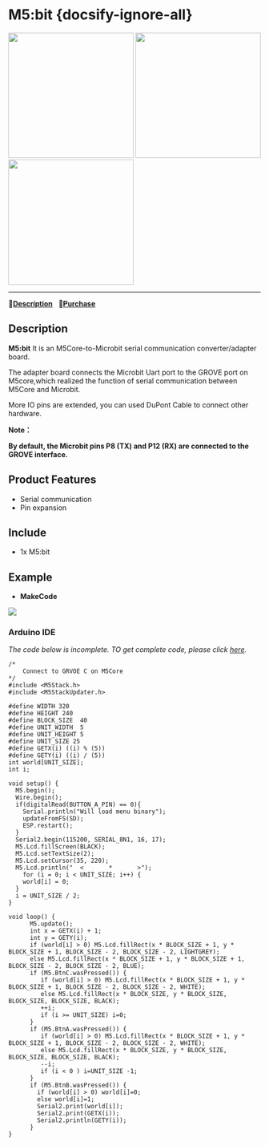 # M5:bit {docsify-ignore-all}

<img src="assets/img/product_pics/unit/m5bit/unit_m5bit_01.jpg" width="250" height="250"> <img src="assets/img/product_pics/unit/m5bit/unit_m5bit_02.jpg" width="250" height="250"> <img src="assets/img/product_pics/unit/m5bit/unit_m5bit_03.jpg" width="250" height="250">

* * *

:memo:**[Description](#Description)**&nbsp;&nbsp;&nbsp;🛒**[Purchase](https://m5stack.com/collections/m5-unit/products/m5-bit-iot-classroom-development-board)**&nbsp;&nbsp;&nbsp;&nbsp;&nbsp;&nbsp;

## Description
 
**M5:bit**  It is an M5Core-to-Microbit serial communication converter/adapter board.

The adapter board connects the Microbit Uart port to the GROVE port on M5core,which realized the function of serial communication between M5Core and Microbit. 

More IO pins are extended, you can used DuPont Cable to connect other hardware.

**Note：**

**By default, the Microbit pins P8 (TX) and P12 (RX) are connected to the GROVE interface.** 

## Product Features

-  Serial communication
-  Pin expansion

## Include

-  1x M5:bit

## Example

- **MakeCode**

<img src="assets/img/product_pics/unit/m5bit/m5bit.png">

### Arduino IDE

*The code below is incomplete. TO get complete code, please click [here](https://github.com/m5stack/M5-ProductExampleCodes/tree/master/Unit/M5Bit/Arduino/M5BIT).*

```arduino
/*
    Connect to GRVOE C on M5Core
*/
#include <M5Stack.h>
#include <M5StackUpdater.h>

#define WIDTH 320
#define HEIGHT 240
#define BLOCK_SIZE  40
#define UNIT_WIDTH  5
#define UNIT_HEIGHT 5
#define UNIT_SIZE 25
#define GETX(i) ((i) % (5))
#define GETY(i) ((i) / (5))
int world[UNIT_SIZE];
int i;
  
void setup() {
  M5.begin();
  Wire.begin();
  if(digitalRead(BUTTON_A_PIN) == 0){
    Serial.println("Will load menu binary");
    updateFromFS(SD);
    ESP.restart();
  }
  Serial2.begin(115200, SERIAL_8N1, 16, 17);
  M5.Lcd.fillScreen(BLACK);
  M5.Lcd.setTextSize(2);
  M5.Lcd.setCursor(35, 220);  
  M5.Lcd.println("  <       *       >");  
    for (i = 0; i < UNIT_SIZE; i++) {
    world[i] = 0;
  }
  i = UNIT_SIZE / 2;
}

void loop() {
      M5.update();
      int x = GETX(i) + 1;
      int y = GETY(i);
      if (world[i] > 0) M5.Lcd.fillRect(x * BLOCK_SIZE + 1, y * BLOCK_SIZE + 1, BLOCK_SIZE - 2, BLOCK_SIZE - 2, LIGHTGREY);
      else M5.Lcd.fillRect(x * BLOCK_SIZE + 1, y * BLOCK_SIZE + 1, BLOCK_SIZE - 2, BLOCK_SIZE - 2, BLUE);
      if (M5.BtnC.wasPressed()) {
         if (world[i] > 0) M5.Lcd.fillRect(x * BLOCK_SIZE + 1, y * BLOCK_SIZE + 1, BLOCK_SIZE - 2, BLOCK_SIZE - 2, WHITE);
         else M5.Lcd.fillRect(x * BLOCK_SIZE, y * BLOCK_SIZE, BLOCK_SIZE, BLOCK_SIZE, BLACK);
         ++i;
         if (i >= UNIT_SIZE) i=0;
      }
      if (M5.BtnA.wasPressed()) {
         if (world[i] > 0) M5.Lcd.fillRect(x * BLOCK_SIZE + 1, y * BLOCK_SIZE + 1, BLOCK_SIZE - 2, BLOCK_SIZE - 2, WHITE);
         else M5.Lcd.fillRect(x * BLOCK_SIZE, y * BLOCK_SIZE, BLOCK_SIZE, BLOCK_SIZE, BLACK);
         --i;
         if (i < 0 ) i=UNIT_SIZE -1;
      }
      if (M5.BtnB.wasPressed()) {
        if (world[i] > 0) world[i]=0;
        else world[i]=1;
        Serial2.print(world[i]);
        Serial2.print(GETX(i));
        Serial2.println(GETY(i));
      }
}
```
